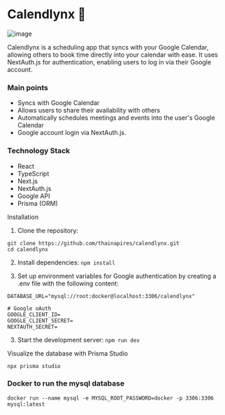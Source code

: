 # Calendlynx 📅

![image](https://github.com/user-attachments/assets/fd822d0d-6825-49fa-81f5-e48c7c826fe4)

Calendlynx is a scheduling app that syncs with your Google Calendar, allowing others to book time directly into your calendar with ease. It uses NextAuth.js for authentication, enabling users to log in via their Google account.

### Main points
- Syncs with Google Calendar
- Allows users to share their availability with others
- Automatically schedules meetings and events into the user's Google Calendar
- Google account login via NextAuth.js.

### Technology Stack
- React
- TypeScript
- Next.js
- NextAuth.js
- Google API
- Prisma (ORM)

Installation

1. Clone the repository:
```
git clone https://github.com/thainapires/calendlynx.git
cd calendlynx
```

2. Install dependencies:
```npm install```

3. Set up environment variables for Google authentication by creating a .env file with the following content:

```
DATABASE_URL="mysql://root:docker@localhost:3306/calendlynx"

# Google oAuth
GOOGLE_CLIENT_ID=
GOOGLE_CLIENT_SECRET=
NEXTAUTH_SECRET=
```

3. Start the development server:
```npm run dev```

Visualize the database with Prisma Studio

```npx prisma studio```

### Docker to run the mysql database

```docker run --name mysql -e MYSQL_ROOT_PASSWORD=docker -p 3306:3306 mysql:latest```
